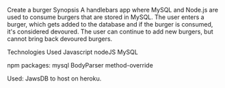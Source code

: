 Create a burger
Synopsis
A handlebars app where MySQL and Node.js are used to consume burgers that are stored in MySQL. The user enters a burger, which gets added to the database and if the burger is consumed, it's considered devoured. The user can continue to add new burgers, but cannot bring back devoured burgers.

Technologies Used
Javascript
nodeJS
MySQL

npm packages:
mysql
BodyParser
method-override

Used: JawsDB to host on heroku.
